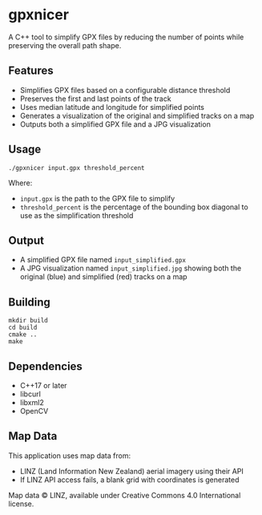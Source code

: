 # gpxnicer

A C++ tool to simplify GPX files by reducing the number of points while preserving the overall path shape.

## Features

- Simplifies GPX files based on a configurable distance threshold
- Preserves the first and last points of the track
- Uses median latitude and longitude for simplified points
- Generates a visualization of the original and simplified tracks on a map
- Outputs both a simplified GPX file and a JPG visualization

## Usage

```
./gpxnicer input.gpx threshold_percent
```

Where:
- `input.gpx` is the path to the GPX file to simplify
- `threshold_percent` is the percentage of the bounding box diagonal to use as the simplification threshold

## Output

- A simplified GPX file named `input_simplified.gpx`
- A JPG visualization named `input_simplified.jpg` showing both the original (blue) and simplified (red) tracks on a map

## Building

```
mkdir build
cd build
cmake ..
make
```

## Dependencies

- C++17 or later
- libcurl
- libxml2
- OpenCV

## Map Data

This application uses map data from:
- LINZ (Land Information New Zealand) aerial imagery using their API
- If LINZ API access fails, a blank grid with coordinates is generated

Map data © LINZ, available under Creative Commons 4.0 International license.
